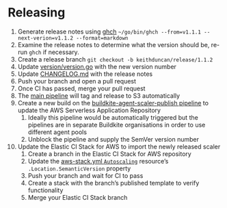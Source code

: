 # Releasing

1. Generate release notes using [ghch](https://github.com/buildkite/ghch) `~/go/bin/ghch --from=v1.1.1 --next-verion=v1.1.2 --format=markdown`
1. Examine the release notes to determine what the version should be, re-run
`ghch` if necessary.
1. Create a release branch `git checkout -b keithduncan/release/1.1.2`
1. Update [version/version.go](version/version.go) with the new version number
1. Update [CHANGELOG.md](CHANGELOG.md) with the release notes
1. Push your branch and open a pull request
1. Once CI has passed, merge your pull request
1. The [main pipeline](.buildkite/pipeline.yml) will tag and release to S3 automatically
1. Create a new build on the [buildkite-agent-scaler-publish pipeline](https://buildkite.com/buildkite-aws-stack/buildkite-agent-scaler-publish)
to update the AWS Serverless Application Repository
	1. Ideally this pipeline would be automatically triggered but the pipelines
	are in separate Buildkite organisations in order to use different agent pools
	1. Unblock the pipeline and supply the SemVer version number
1. Update the Elastic CI Stack for AWS to import the newly released scaler
	1. Create a branch in the Elastic CI Stack for AWS repository
	1. Update the [aws-stack.yml `Autoscaling`](https://github.com/buildkite/elastic-ci-stack-for-aws/blob/9596a11992fd8ba5eaef747b9f73be9111365264/templates/aws-stack.yml#L1160-L1176) resource’s `.Location.SemanticVersion` property
	1. Push your branch and wait for CI to pass
	1. Create a stack with the branch’s published template to verify functionality
	1. Merge your Elastic CI Stack branch